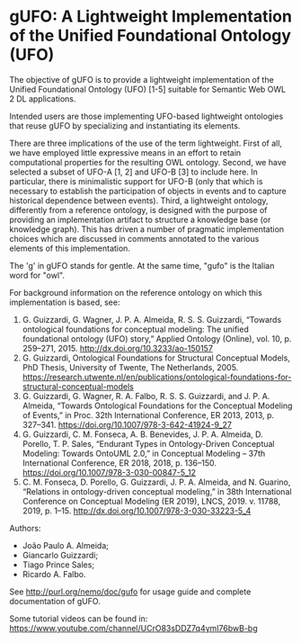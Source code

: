 # gUFO: A Lightweight Implementation of the Unified Foundational Ontology (UFO)
 
The objective of gUFO is to provide a lightweight implementation of the Unified Foundational Ontology (UFO) [1-5] suitable for Semantic Web OWL 2 DL applications. 

Intended users are those implementing UFO-based lightweight ontologies that reuse gUFO by specializing and instantiating its elements.

There are three implications of the use of the term lightweight. First of all, we have employed little expressive means in an effort to retain computational properties for the resulting OWL ontology. Second, we have selected a subset of UFO-A [1, 2] and UFO-B [3] to include here. In particular, there is minimalistic support for UFO-B (only that which is necessary to establish the participation of objects in events and to capture historical dependence between events). Third, a lightweight ontology, differently from a reference ontology, is designed with the purpose of providing an implementation artifact to structure a knowledge base (or knowledge graph). This has driven a number of pragmatic implementation choices which are discussed in comments annotated to the various elements of this implementation. 

The 'g' in gUFO stands for gentle. At the same time, "gufo" is the Italian word for "owl".

For background information on the reference ontology on which this implementation is based, see: 

1. G. Guizzardi, G. Wagner, J. P. A. Almeida, R. S. S. Guizzardi, “Towards ontological foundations for conceptual modeling: The unified foundational ontology (UFO) story,” Applied Ontology (Online), vol. 10, p. 259–271, 2015. <http://dx.doi.org/10.3233/ao-150157>
2. G. Guizzardi, Ontological Foundations for Structural Conceptual Models,
PhD Thesis, University of Twente, The Netherlands, 2005. <https://research.utwente.nl/en/publications/ontological-foundations-for-structural-conceptual-models>
3. G. Guizzardi, G. Wagner, R. A. Falbo, R. S. S. Guizzardi, and J. P. A. Almeida, “Towards Ontological Foundations for the Conceptual Modeling of Events,” in Proc. 32th International Conference, ER 2013, 2013, p. 327–341. <https://doi.org/10.1007/978-3-642-41924-9_27>
4. G. Guizzardi, C. M. Fonseca, A. B. Benevides, J. P. A. Almeida, D. Porello, T. P. Sales, “Endurant Types in Ontology-Driven Conceptual Modeling: Towards OntoUML 2.0,” in Conceptual Modeling – 37th International Conference, ER 2018, 2018, p. 136–150. <https://doi.org/10.1007/978-3-030-00847-5_12>
5. C. M. Fonseca, D. Porello, G. Guizzardi, J. P. A. Almeida, and N. Guarino, “Relations in ontology-driven conceptual modeling,” in 38th International Conference on Conceptual Modeling (ER 2019), LNCS, 2019. v. 11788, 2019, p. 1–15. <http://dx.doi.org/10.1007/978-3-030-33223-5_4>

Authors:

* João Paulo A. Almeida;
* Giancarlo Guizzardi;
* Tiago Prince Sales;
* Ricardo A. Falbo.

See <http://purl.org/nemo/doc/gufo> for usage guide and complete documentation of gUFO.

Some tutorial videos can be found in: <https://www.youtube.com/channel/UCrO83sDDZ7q4ymI76bwB-bg>
